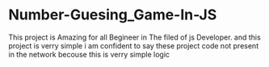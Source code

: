 # Number-Guesing_Game-In-JS
This project is Amazing for all Begineer in The filed of js Developer. and this project is verry simple i am confident to say these project code not present in the network becouse this is verry simple logic 
